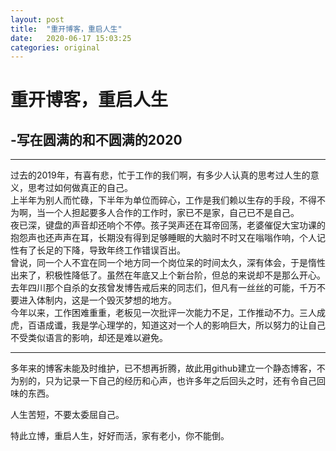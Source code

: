 ```yaml
---
layout: post
title:  "重开博客，重启人生"
date:   2020-06-17 15:03:25
categories: original
---
```

# 重开博客，重启人生
## -写在圆满的和不圆满的2020

***

过去的2019年，有喜有悲，忙于工作的我们啊，有多少人认真的思考过人生的意义，思考过如何做真正的自己。  
上半年为别人而忙碌，下半年为单位而碎心，工作是我们赖以生存的手段，不得不为啊，当一个人担起要多人合作的工作时，家已不是家，自己已不是自己。  
夜已深，键盘的声音却还响个不停。孩子哭声还在耳帝回荡，老婆催促大宝功课的抱怨声也还声声在耳，长期没有得到足够睡眠的大脑时不时又在嗡嗡作响，个人记性有了长足的下降，导致年终工作错误百出。  
曾说，同一个人不宜在同一个地方同一个岗位呆的时间太久，深有体会，于是惰性出来了，积极性降低了。虽然在年底又上个新台阶，但总的来说却不是那么开心。  
去年四川那个自杀的女孩曾发博告戒后来的同志们，但凡有一丝丝的可能，千万不要进入体制内，这是一个毁灭梦想的地方。  
今年以来，工作困难重重，老板见一次批评一次能力不足，工作推动不力。三人成虎，百语成谶，我是学心理学的，知道这对一个人的影响巨大，所以努力的让自己不受类似语言的影响，却还是难以避免。  

***
多年来的博客未能及时维护，已不想再折腾，故此用github建立一个静态博客，不为别的，只为记录一下自己的经历和心声，也许多年之后回头之时，还有令自己回味的东西。  

人生苦短，不要太委屈自己。  

特此立博，重启人生，好好而活，家有老小，你不能倒。  
